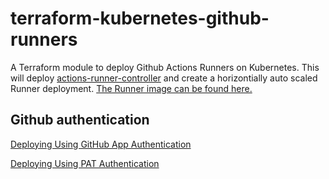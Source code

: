 # terraform-kubernetes-github-runners
A Terraform module to deploy Github Actions Runners on Kubernetes.  This will deploy [actions-runner-controller](https://github.com/actions-runner-controller/actions-runner-controller) and create a horizontially auto scaled Runner deployment.  [The Runner image can be found here.](https://github.com/teokyllc/docker-github-actions-runner)

## Github authentication
[Deploying Using GitHub App Authentication](https://github.com/actions-runner-controller/actions-runner-controller#deploying-using-github-app-authentication)<br>

[Deploying Using PAT Authentication](https://github.com/actions-runner-controller/actions-runner-controller#deploying-using-pat-authentication)<br>



